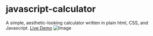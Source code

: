 # javascript-calculator
A simple, aesthetic-looking calculator written in plain html, CSS, and Javascript.
[Live Demo]()
![Image](https://i.ibb.co/vvRhZR0/Calculator-2-project-image.jpg)
